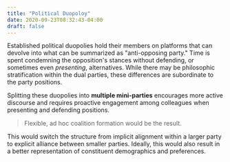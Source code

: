 ```yaml
---
title: "Political Duopoloy"
date: 2020-09-23T08:32:43-04:00
draft: false
---
```

Established political duopolies hold their members on platforms that can devolve into what can be summarized as "anti-opposing party." Time is spent condemning the opposition's stances without defending, or sometimes even _presenting_, alternatives. While there may be philosophic stratification within the dual parties, these differences are subordinate to the party positions.

Splitting these duopolies into **multiple mini-parties** encourages more active discourse and requires proactive engagement among colleagues when presenting and defending positions.

> Flexible, ad hoc coalition formation would be the result.

This would switch the structure from implicit alignment within a larger party to explicit alliance between smaller parties. Ideally, this would also result in a better representation of constituent demographics and preferences.